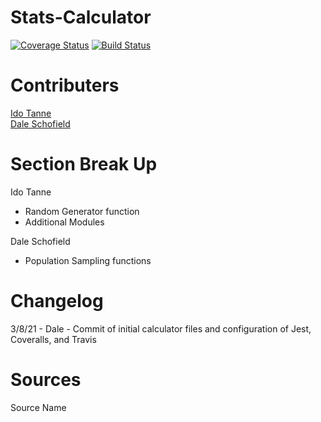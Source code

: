 # Stats-Calculator
[![Coverage Status](https://coveralls.io/repos/github/IS219-Spring21/Stats-Calculator/badge.svg?branch=master)](https://coveralls.io/github/IS219-Spring21/Stats-Calculator?branch=master)
[![Build Status](https://travis-ci.com/IS219-Spring21/Stats-Calculator.svg?branch=master)](https://travis-ci.com/IS219-Spring21/Stats-Calculator)

# Contributers
[Ido Tanne](https://github.com/itanne99)<br>
[Dale Schofield](https://github.com/djs93)<br>

# Section Break Up
Ido Tanne
  - Random Generator function
  - Additional Modules

Dale Schofield
  - Population Sampling functions

# Changelog
3/8/21 - Dale - Commit of initial calculator files and configuration of Jest, Coveralls, and Travis
# Sources

Source Name